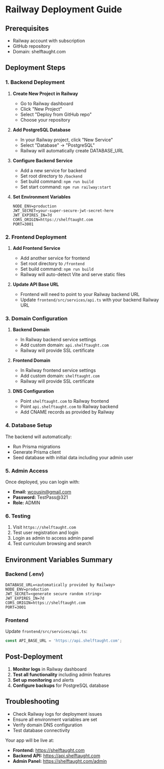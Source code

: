 # Railway Deployment Guide

## Prerequisites
- Railway account with subscription
- GitHub repository
- Domain: shelftaught.com

## Deployment Steps

### 1. Backend Deployment

1. **Create New Project in Railway**
   - Go to Railway dashboard
   - Click "New Project"
   - Select "Deploy from GitHub repo"
   - Choose your repository

2. **Add PostgreSQL Database**
   - In your Railway project, click "New Service"
   - Select "Database" → "PostgreSQL"
   - Railway will automatically create DATABASE_URL

3. **Configure Backend Service**
   - Add a new service for backend
   - Set root directory to `/backend`
   - Set build command: `npm run build`
   - Set start command: `npm run railway:start`

4. **Set Environment Variables**
   ```
   NODE_ENV=production
   JWT_SECRET=your-super-secure-jwt-secret-here
   JWT_EXPIRES_IN=7d
   CORS_ORIGIN=https://shelftaught.com
   PORT=3001
   ```

### 2. Frontend Deployment

1. **Add Frontend Service**
   - Add another service for frontend
   - Set root directory to `/frontend`
   - Set build command: `npm run build`
   - Railway will auto-detect Vite and serve static files

2. **Update API Base URL**
   - Frontend will need to point to your Railway backend URL
   - Update `frontend/src/services/api.ts` with your backend Railway URL

### 3. Domain Configuration

1. **Backend Domain**
   - In Railway backend service settings
   - Add custom domain: `api.shelftaught.com`
   - Railway will provide SSL certificate

2. **Frontend Domain**
   - In Railway frontend service settings
   - Add custom domain: `shelftaught.com`
   - Railway will provide SSL certificate

3. **DNS Configuration**
   - Point `shelftaught.com` to Railway frontend
   - Point `api.shelftaught.com` to Railway backend
   - Add CNAME records as provided by Railway

### 4. Database Setup

The backend will automatically:
- Run Prisma migrations
- Generate Prisma client
- Seed database with initial data including your admin user

### 5. Admin Access

Once deployed, you can login with:
- **Email:** wcousin@gmail.com
- **Password:** TestPass@321
- **Role:** ADMIN

### 6. Testing

1. Visit `https://shelftaught.com`
2. Test user registration and login
3. Login as admin to access admin panel
4. Test curriculum browsing and search

## Environment Variables Summary

### Backend (.env)
```
DATABASE_URL=<automatically provided by Railway>
NODE_ENV=production
JWT_SECRET=<generate secure random string>
JWT_EXPIRES_IN=7d
CORS_ORIGIN=https://shelftaught.com
PORT=3001
```

### Frontend
Update `frontend/src/services/api.ts`:
```typescript
const API_BASE_URL = 'https://api.shelftaught.com';
```

## Post-Deployment

1. **Monitor logs** in Railway dashboard
2. **Test all functionality** including admin features
3. **Set up monitoring** and alerts
4. **Configure backups** for PostgreSQL database

## Troubleshooting

- Check Railway logs for deployment issues
- Ensure all environment variables are set
- Verify domain DNS configuration
- Test database connectivity

Your app will be live at:
- **Frontend:** https://shelftaught.com
- **Backend API:** https://api.shelftaught.com
- **Admin Panel:** https://shelftaught.com/admin